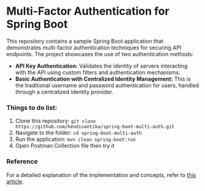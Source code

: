 # Multi-Factor Authentication for Spring Boot

This repository contains a sample Spring Boot application that demonstrates multi-factor authentication techniques for
securing API endpoints. The project showcases the use of two authentication methods:

- **API Key Authentication:** Validates the identity of servers interacting with the API using custom filters and
  authentication mechanisms.
- **Basic Authentication with Centralized Identity Management:** This is the traditional username and password
  authentication for users, handled through a centralized identity provider.

### Things to do list:

1. Clone this repository: `git clone https://github.com/hendisantika/spring-boot-multi-auth.git`
2. Navigate to the folder: `cd spring-boot-multi-auth`
3. Run the application: `mvn clean spring-boot:run`
4. Open Postman Collection file then try it

### Reference

For a detailed explanation of the implementation and concepts, refer
to [this article](https://medium.com/@LynneMunini/securing-your-spring-boot-3-app-multi-factor-authentication-with-api-key-and-basic-auth-e6835a3687d1).
